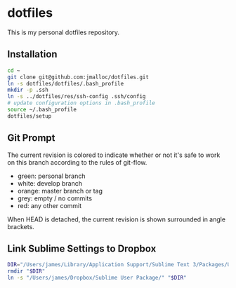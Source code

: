 # dotfiles

This is my personal dotfiles repository.

## Installation

```bash
cd ~
git clone git@github.com:jmalloc/dotfiles.git
ln -s dotfiles/dotfiles/.bash_profile
mkdir -p .ssh
ln -s ../dotfiles/res/ssh-config .ssh/config
# update configuration options in .bash_profile
source ~/.bash_profile
dotfiles/setup
```

## Git Prompt

The current revision is colored to indicate whether or not it's safe to work on this branch according to the rules of git-flow.

 * green: personal branch
 * white: develop branch
 * orange: master branch or tag
 * grey: empty / no commits
 * red: any other commit

When HEAD is detached, the current revision is shown surrounded in angle brackets.

## Link Sublime Settings to Dropbox

```bash
DIR="/Users/james/Library/Application Support/Sublime Text 3/Packages/User"
rmdir "$DIR"
ln -s "/Users/james/Dropbox/Sublime User Package/" "$DIR"
```
